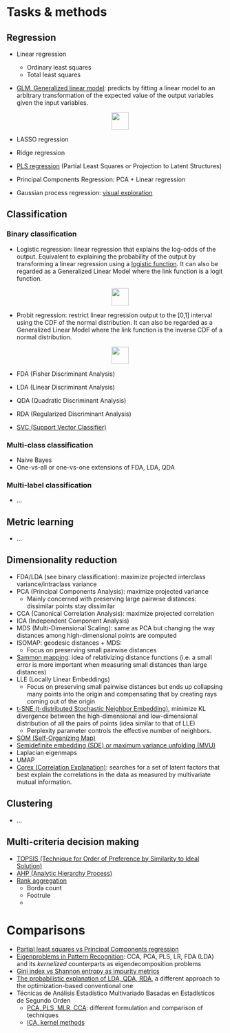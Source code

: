 # Tasks & methods
## Regression
- Linear regression
  - Ordinary least squares
  - Total least squares
- [GLM, Generalized linear model](https://en.wikipedia.org/wiki/Generalized_linear_model): predicts by fitting a linear model to an arbitrary transformation of the expected value of the output variables given the input variables.
  <p align="center">
    <img height="40" src="https://render.githubusercontent.com/render/math?math={\displaystyle E(\mathbf{Y}|\mathbf{X})={\boldsymbol{\mu}}=g^{-1}(\mathbf{X}{\boldsymbol{\omega}})}">
  </p>

- LASSO regression
- Ridge regression

- [PLS regression](https://personal.utdallas.edu/~herve/Abdi-PLS-pretty.pdf) (Partial Least Squares or Projection to Latent Structures)
- Principal Components Regression: PCA + Linear regression
- Gaussian process regression: [visual exploration](https://distill.pub/2019/visual-exploration-gaussian-processes/)

## Classification
### Binary classification
- Logistic regression: linear regression that explains the log-odds of the output. Equivalent to explaining the probability of the output by transforming a linear regression using a [logistic function](https://en.wikipedia.org/wiki/Logistic_function). It can also be regarded as a Generalized Linear Model where the link function is a logit function.
  <p align="center">
    <img height="40" src="https://render.githubusercontent.com/render/math?math=\log\left({\frac{p}{1-p}}\right)=\mathbf{x}^T{\boldsymbol{\omega}}">
  </p>  
- Probit regression: restrict linear regression output to the [0,1] interval using the CDF of the normal distribution. It can also be regarded as a Generalized Linear Model where the link function is the inverse CDF of a normal distribution.
  <p align="center">
    <img height="40" src="https://render.githubusercontent.com/render/math?math=\Phi^{-1}(p)=\mathbf{x}^T{\boldsymbol{\omega}}">
  </p> 

- FDA (Fisher Discriminant Analysis)
- LDA (Linear Discriminant Analysis)
- QDA (Quadratic Discriminant Analysis)
- RDA (Regularized Discriminant Analysis)
- [SVC (Support Vector Classifier)](http://www.robots.ox.ac.uk/~az/lectures/ml/lect2.pdf)


### Multi-class classification
- Naive Bayes
- One-vs-all or one-vs-one extensions of FDA, LDA, QDA

### Multi-label classification
- ...

## Metric learning
- ...

## Dimensionality reduction
- FDA/LDA (see binary classification): maximize projected interclass variance/intraclass variance
- PCA (Principal Components Analysis): maximize projected variance
  - Mainly concerned with preserving large pairwise distances: dissimilar points stay dissimilar
- CCA (Canonical Correlation Analysis): maximize projected correlation
- ICA (Independent Component Analysis)
- MDS (Multi-Dimensional Scaling): same as PCA but changing the way distances among high-dimensional points are computed
- ISOMAP: geodesic distances + MDS:
  - Focus on preserving small pairwise distances
- [Sammon mapping](https://en.wikipedia.org/wiki/Sammon_mapping): idea of relativizing distance functions (i.e. a small error is more important when measuring small distances than large distances) 
- LLE (Locally Linear Embeddings)
  - Focus on preserving small pairwise distances but ends up collapsing many points into the origin and compensating that by creating rays coming out of the origin
- [t-SNE (t-distributed Stochastic Neighbor Embedding)](https://www.youtube.com/watch?v=RJVL80Gg3lA), minimize KL divergence between the high-dimensional and low-dimensional distribution of all the pairs of points (idea similar to that of LLE)
  - Perplexity parameter controls the effective number of neighbors.
- [SOM (Self-Organizing Map)](https://en.wikipedia.org/wiki/Self-organizing_map)
- [Semidefinite embedding (SDE) or maximum variance unfolding (MVU)](https://en.wikipedia.org/wiki/Semidefinite_embedding)
- Laplacian eigenmaps
- UMAP
- [Corex (Correlation Explanation)](https://github.com/gregversteeg/bio_corex/): searches for a set of latent factors that best explain the correlations in the data as measured by multivariate mutual information.

## Clustering
- ...

## Multi-criteria decision making
- [TOPSIS (Technique for Order of Preference by Similarity to Ideal Solution)](http://www.mcdm.ue.katowice.pl/files/papers/mcdm11(6)_11.pdf)
- [AHP (Analytic Hierarchy Process)](https://en.wikipedia.org/wiki/Analytic_hierarchy_process)
- [Rank aggregation](http://www.cse.msu.edu/~cse960/Papers/games/rank.pdf)
  - Borda count
  - Footrule
  -
  
# Comparisons
- [Partial least squares vs Principal Components regression](https://www.mathworks.com/help/stats/examples/partial-least-squares-regression-and-principal-components-regression.html)
- [Eigenproblems in Pattern Recognition](http://www.ofai.at/~roman.rosipal/Papers/eig_book04.pdf): CCA, PCA, PLS, LR, FDA (LDA) and its *kernelized* counterparts as eigendecomposition problems
- [Gini index vs Shannon entropy as impurity metrics](https://www.unine.ch/files/live/sites/imi/files/shared/documents/papers/Gini_index_fulltext.pdf)
- [The probabilistic explanation of LDA, QDA, RDA](http://www.strimmerlab.org/courses/2005-06/seminar/slides/daniela-2x4.pdf), a different approach to the optimization-based conventional one
- Técnicas de Análisis Estadístico Multivariado Basadas en Estadísticos de Segundo Orden
  - [PCA, PLS, MLR, CCA](https://ocw.unican.es/pluginfile.php/1456/course/section/1891/2%20-%20MVSA_SOS.pdf): different formulation and comparison of techniques
  - [ICA, kernel methods](https://ocw.unican.es/pluginfile.php/1456/course/section/1891/3%20-%20MVSA_HOS.pdf )
